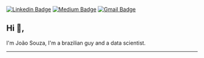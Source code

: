 [![Linkedin Badge](https://img.shields.io/badge/-João_Souza-blue?style=flat-square&logo=Linkedin&logoColor=white&link=https://www.linkedin.com/in/joão-souza1993/)](https://www.linkedin.com/in/joão-souza1993/) [![Medium Badge](https://img.shields.io/badge/-@joaoantoniu-black?style=flat-square&labelColor=000000&logo=Medium&link=https://medium.com/@joaoantoniu/)](https://medium.com/@joaoantoniu/)
[![Gmail Badge](https://img.shields.io/badge/-joaoantoniu@gmail.com-c14438?style=flat-square&logo=Gmail&logoColor=white&link=mailto:joaoantoniu@gmail.com)](mailto:joaoantoniu@gmail.com)

## Hi 👋, 
I'm João Souza, I'm a brazilian guy and a data scientist. 

---
